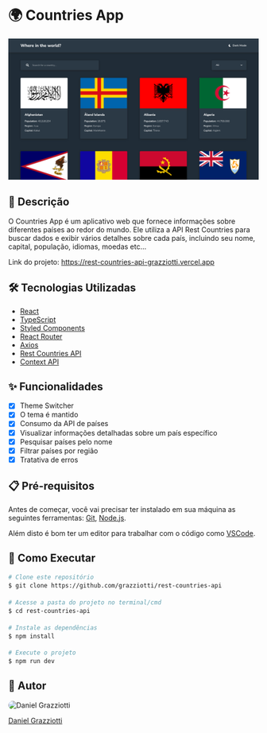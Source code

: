 # 🌍 Countries App

![](./public/images/app-screenshot.png)

## 📄 Descrição

O Countries App é um aplicativo web que fornece informações sobre diferentes países ao redor do mundo. Ele utiliza a API Rest Countries para buscar dados e exibir vários detalhes sobre cada país, incluindo seu nome, capital, população, idiomas, moedas etc...

Link do projeto: https://rest-countries-api-grazziotti.vercel.app

## 🛠 Tecnologias Utilizadas

- [React](https://reactjs.org/)
- [TypeScript](https://www.typescriptlang.org/)
- [Styled Components](https://styled-components.com/)
- [React Router](https://reactrouter.com/)
- [Axios](https://axios-http.com/)
- [Rest Countries API](https://restcountries.com/)
- [Context API](https://pt-br.legacy.reactjs.org/docs/context.html)

## ✨ Funcionalidades

- [x] Theme Switcher
- [x] O tema é mantido
- [x] Consumo da API de países
- [x] Visualizar informações detalhadas sobre um país específico
- [x] Pesquisar países pelo nome
- [x] Filtrar países por região
- [x] Tratativa de erros

## 📋 Pré-requisitos

Antes de começar, você vai precisar ter instalado em sua máquina as seguintes ferramentas: [Git](https://git-scm.com/), [Node.js](https://nodejs.org/en).

Além disto é bom ter um editor para trabalhar com o código como [VSCode](https://code.visualstudio.com/).

## 🚀 Como Executar

```bash
# Clone este repositório
$ git clone https://github.com/grazziotti/rest-countries-api

# Acesse a pasta do projeto no terminal/cmd
$ cd rest-countries-api

# Instale as dependências
$ npm install

# Execute o projeto
$ npm run dev

```

## 👤 Autor

<img style="border-radius: 50px" alt="Daniel Grazziotti" title="Daniel Grazziotti" src="https://avatars.githubusercontent.com/grazziotti" height="100" width="100" />

[Daniel Grazziotti](https://github.com/grazziotti)
